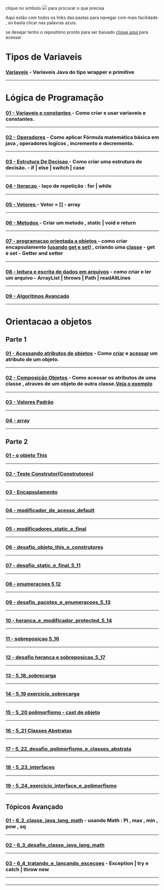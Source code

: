 clique no simbolo <img src=https://github.com/gladsonsimoes/gladsonsimoes/blob/main/1654689623312.png> para procurar o que precisa

Aqui estão com todos os links das pastas para navegar com mais facilidade , só basta clicar nas palavras azuis.

se desejar tenho o repositório pronto para ser baixado [clique aqui ](https://github.com/gladsonsimoes/ConteudoJava/) para acessar

# Tipos de Variaveis

### [Variaveis](https://github.com/gladsonsimoes/ExerciciosDeExemplo_Java/tree/main/logica_de_programacao/variaveis//) - Variaveis Java do tipo wrapper e primitive
----

# Lógica de Programação 

### [01 - Variaveis e constantes ](https://github.com/gladsonsimoes/ExerciciosDeExemplo_Java/tree/main/logica_de_programacao/variaveis_e_constantes/) - Como criar e usar variaveis e constantes.
----
### [02 - Operadores](https://github.com/gladsonsimoes/ExerciciosDeExemplo_Java/tree/main/logica_de_programacao/operadores/) - Como aplicar Fórmula matemática básica em java , operadores logicos , incremento e decremento.
----
### [03 - Estrutura De Decisao ](https://github.com/gladsonsimoes/ExerciciosDeExemplo_Java/tree/main/logica_de_programacao/estrutura_de_decisao/) - Como criar uma estrutura de decisão.  - if | else | switch | case 
----
### [04 - Iteracao ](https://github.com/gladsonsimoes/ExerciciosDeExemplo_Java/tree/main/logica_de_programacao/Iteracao/) - laço de repetição : for | while
----
### [05 - Vetores ](https://github.com/gladsonsimoes/ExerciciosDeExemplo_Java/tree/main/logica_de_programacao/vetores/)  - Vetor = [] - array
----
### [06 - Metodos ](https://github.com/gladsonsimoes/ExerciciosDeExemplo_Java/tree/main/logica_de_programacao/metodos/) - Criar um metodo , static | void e return 
----
### [07 - programacao orientada a objetos ](https://github.com/gladsonsimoes/ExerciciosDeExemplo_Java/tree/main/logica_de_programacao/programacao_orientada_a_objetos/) - como criar encapsulamento [(usando get e set)](https://github.com/gladsonsimoes/ExerciciosDeExemplo_Java/tree/main/logica_de_programacao/programacao_orientada_a_objetos/encapsulamento/) , criando uma [classe](https://github.com/gladsonsimoes/ExerciciosDeExemplo_Java/tree/main/logica_de_programacao/programacao_orientada_a_objetos/primeira_classe/)  - get e set - Getter and setter
----
### [08 - leitura e escrita de dados em arquivos](https://github.com/gladsonsimoes/ExerciciosDeExemplo_Java/tree/main/logica_de_programacao/leitura_e_escrita_de_dados_em_arquivos/) - como criar e ler um arquivo - ArrayList | throws | Path | readAllLines
----
### [09 - Algoritmos Avançado ](https://github.com/gladsonsimoes/ExerciciosDeExemplo_Java/tree/main/logica_de_programacao/algoritmos_avancado/)
----

# Orientacao a objetos <!-- https://docero.com.br/doc/8v1x050 -->
## Parte 1

### [01 - Acessando atributos de objetos](https://github.com/gladsonsimoes/ExerciciosDeExemplo_Java/tree/main/orientacao_a_objetos/orientacao_a_objetos_parte1/acessando_atributos_de_objetos/)  - Como [criar](https://github.com/gladsonsimoes/ExerciciosDeExemplo_Java/blob/main/orientacao_a_objetos/orientacao_a_objetos_parte1/acessando_atributos_de_objetos/Carro.java/) e [acessar](https://github.com/gladsonsimoes/ExerciciosDeExemplo_Java/blob/main/orientacao_a_objetos/orientacao_a_objetos_parte1/acessando_atributos_de_objetos/Principal.java/) um atributo de um objeto.
----
### [02 - Composição Objetos ](https://github.com/gladsonsimoes/ExerciciosDeExemplo_Java/tree/main/orientacao_a_objetos/orientacao_a_objetos_parte1/composicao_objetos/) - Como acessar os atributos de uma classe , atraves de um objeto de outra classe.[Veja o exemplo](https://github.com/gladsonsimoes/ExerciciosDeExemplo_Java/blob/main/orientacao_a_objetos/orientacao_a_objetos_parte1/composicao_objetos/Principal.java/)
----
### [03 - Valores Padrão ](https://github.com/gladsonsimoes/ExerciciosDeExemplo_Java/tree/main/orientacao_a_objetos/orientacao_a_objetos_parte1/valores_padrao/)
----
### [04 - array](https://github.com/gladsonsimoes/ExerciciosDeExemplo_Java/tree/main/orientacao_a_objetos/orientacao_a_objetos_parte1/array/)
----

## Parte 2


### [01 - o objeto This](https://github.com/gladsonsimoes/ExerciciosDeExemplo_Java/tree/main/orientacao_a_objetos/orientacao_a_objetos_parte2/o_objeto_this/)
----
### [02 - Teste Construtor(Construtores)](https://github.com/gladsonsimoes/ExerciciosDeExemplo_Java/tree/main/orientacao_a_objetos/orientacao_a_objetos_parte2/construtores/)
----
### [03 - Encapsulamento](https://github.com/gladsonsimoes/ExerciciosDeExemplo_Java/tree/main/orientacao_a_objetos/orientacao_a_objetos_parte2/encapsulamento_e_modificadores_de_acesso_public_e_private/)
----
### [04 - modificador_de_acesso_default](https://github.com/gladsonsimoes/ExerciciosDeExemplo_Java/tree/main/orientacao_a_objetos/orientacao_a_objetos_parte2/modificador_de_acesso_default/)
----
### [05 - modificadores_static_e_final](https://github.com/gladsonsimoes/ExerciciosDeExemplo_Java/tree/main/orientacao_a_objetos/orientacao_a_objetos_parte2/modificadores_static_e_final/)
----
### [06 - desafio_objeto_this_e_construtores](https://github.com/gladsonsimoes/ExerciciosDeExemplo_Java/tree/main/orientacao_a_objetos/orientacao_a_objetos_parte2/desafio_objeto_this_e_construtores/)
----
### [07 - desafio_static_e_final_5_11](https://github.com/gladsonsimoes/ExerciciosDeExemplo_Java/tree/main/orientacao_a_objetos/orientacao_a_objetos_parte2/desafio_static_e_final_5_11/)
----
### [08 - enumeracoes 5 12](https://github.com/gladsonsimoes/ExerciciosDeExemplo_Java/tree/main/orientacao_a_objetos/orientacao_a_objetos_parte2/enumeracoes_5_12/)
----
### [09 - desafio_pacotes_e_enumeracoes_5_13](https://github.com/gladsonsimoes/ExerciciosDeExemplo_Java/tree/main/orientacao_a_objetos/orientacao_a_objetos_parte2/desafio_pacotes_e_enumeracoes_5_13/)
----
### [10 - heranca_e_modificador_protected_5_14](https://github.com/gladsonsimoes/ExerciciosDeExemplo_Java/tree/main/orientacao_a_objetos/orientacao_a_objetos_parte2/heranca_e_modificador_protected_5_14/)
----
### [11 - sobreposicao 5_16](https://github.com/gladsonsimoes/ExerciciosDeExemplo_Java/tree/main/orientacao_a_objetos/orientacao_a_objetos_parte2/sobreposicao_5_16/)
----
### [12 - desafio heranca e sobreposicao_5_17 ](https://github.com/gladsonsimoes/ExerciciosDeExemplo_Java/tree/main/orientacao_a_objetos/orientacao_a_objetos_parte2/desafio_heranca_e_sobreposicao_5_17/)
----
### [13 - 5_18_sobrecarga](https://github.com/gladsonsimoes/ConteudoJava/tree/main/src/com/company/orientacao_a_objetos/orientacao_a_objetos_parte2/_5_18_sobrecarga/)
----
### [14 -  5_19 exercicio_sobrecarga](https://github.com/gladsonsimoes/ConteudoJava/tree/main/src/com/company/orientacao_a_objetos/orientacao_a_objetos_parte2/_5_19_exercicio_sobrecarga/)
----
### [15 - 5_20 polimorfismo - cast de objeto](https://github.com/gladsonsimoes/ConteudoJava/tree/main/src/com/company/orientacao_a_objetos/orientacao_a_objetos_parte2/_5_20_polimorfismo_casting_de_objetos)
----
### [16 - 5_21 Classes Abstratas](https://github.com/gladsonsimoes/ConteudoJava/tree/main/src/com/company/orientacao_a_objetos/orientacao_a_objetos_parte2/_5_21_classes_abstratas/)
----
### [17 - 5_22_desafio_polimorfismo_e_classes_abstrata](https://github.com/gladsonsimoes/ConteudoJava/tree/main/src/com/company/orientacao_a_objetos/orientacao_a_objetos_parte2/_5_22_desafio_polimorfismo_e_classes_abstratas/)
----
### [18 - 5_23_interfaces](https://github.com/gladsonsimoes/ConteudoJava/tree/main/src/com/company/orientacao_a_objetos/orientacao_a_objetos_parte2/_5_23_interfaces/)
----
### [19 - 5_24_exercicio_interface_e_polimorfismo ](https://github.com/gladsonsimoes/ConteudoJava/tree/main/src/com/company/orientacao_a_objetos/orientacao_a_objetos_parte2/_5_24_exercicio_interface_e_polimorfismo/)
----
## Tópicos Avançado

### [01 - 6_2_classe_java_lang_math](https://github.com/gladsonsimoes/ConteudoJava/tree/main/src/com/company/orientacao_a_objetos/topicos_avancados/_6_2_classe_java_lang_math/) - usando Math : PI , max , min , pow , sq
----
### [02 - 6_3_desafio_classe_java_lang_math](https://github.com/gladsonsimoes/ConteudoJava/tree/main/src/com/company/orientacao_a_objetos/topicos_avancados/_6_3_desafio_classe_java_lang_math/)
----
### [03 - 6_4_tratando_e_lancando_excecoes](https://github.com/gladsonsimoes/ConteudoJava/tree/main/src/com/company/orientacao_a_objetos/topicos_avancados/_6_4_tratando_e_lancando_excecoes/) - Exception | try e catch | throw new
----
### [](/)
----
